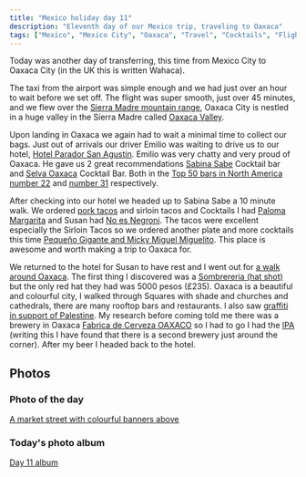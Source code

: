```yaml
---
title: "Mexico holiday day 11"
description: "Eleventh day of our Mexico trip, traveling to Oaxaca"
tags: ["Mexico", "Mexico City", "Oaxaca", "Travel", "Cocktails", "Flights"]
---
```


Today was another day of transferring, this time from Mexico City to Oaxaca City (in the UK this is written Wahaca).

The taxi from the airport was simple enough and we had just over an hour to wait before we set off. The flight was super smooth, just over 45 minutes, and we flew over the [Sierra Madre mountain range](https://flickr.com/photos/dletorey/53656887415/in/album-72177720316296782/lightbox/), Oaxaca City is nestled in a huge valley in the Sierra Madre called [Oaxaca Valley](https://en.wikipedia.org/wiki/Oaxaca_Valley).

Upon landing in Oaxaca we again had to wait a minimal time to collect our bags. Just out of arrivals our driver Emilio was waiting to drive us to our hotel, [Hotel Parador San Agustin](https://maps.app.goo.gl/xzMAuvdyqBi1cTnq7). Emilio was very chatty and very proud of Oaxaca. He gave us 2 great recommendations [Sabina Sabe](https://maps.app.goo.gl/Z79wfBiEzLe7P1wq5) Cocktail bar and [Selva Oaxaca](https://maps.app.goo.gl/d3movHmviLSvo68A9)  Cocktail Bar. Both in the [Top 50 bars in North America](https://www.theworlds50best.com/bars/northamerica/list/1-50) [number 22](https://www.theworlds50best.com/bars/northamerica/the-list/sabina-sabe.html) and [number 31](https://www.theworlds50best.com/bars/northamerica/the-list/selva.html) respectively.

After checking into our hotel we headed up to Sabina Sabe a 10 minute walk. We ordered [pork tacos](https://flickr.com/photos/dletorey/53662300751/in/album-72177720316296782/lightbox/) and sirloin tacos and Cocktails I had [Paloma Margarita](https://flickr.com/photos/dletorey/53662518103/in/album-72177720316296782/lightbox/) and Susan had [No es Negroni](https://flickr.com/photos/dletorey/53662764440/in/album-72177720316296782/lightbox/). The tacos were excellent especially the Sirloin Tacos so we ordered another plate and more cocktails this time [Pequeño Gigante and Micky Miguel Miguelito](https://flickr.com/photos/dletorey/53662518043/in/album-72177720316296782/lightbox/). This place is awesome and worth making a trip to Oaxaca for.

We returned to the hotel for Susan to have rest and I went out for [a walk around Oaxaca](https://www.strava.com/activities/11191347387). The first thing I discovered was a [Sombrereria (hat shot)](https://flickr.com/photos/dletorey/53662764160/in/album-72177720316296782/lightbox/) but the only red hat they had was 5000 pesos (£235). Oaxaca is a beautiful and colourful city, I walked through Squares with shade and churches and cathedrals, there are many rooftop bars and restaurants. I also saw [graffiti in support of Palestine](https://flickr.com/photos/dletorey/53662301366/in/album-72177720316296782/lightbox/). My research before coming told me there was a brewery in Oaxaca [Fabrica de Cerveza OAXACO](https://maps.app.goo.gl/WJP3FPd2pWNxfQ8c7) so I had to go I had the [IPA](https://untappd.com/user/dletorey/checkin/1372679495) (writing this I have found that there is a second brewery just around the corner). After my beer I headed back to the hotel.

## Photos

### Photo of the day

[A market street with colourful banners above](https://flickr.com/photos/dletorey/53662300786/in/album-72177720316296782/lightbox/)

### Today's photo album

[Day 11 album](https://flickr.com/photos/dletorey/albums/72177720316296782/)

